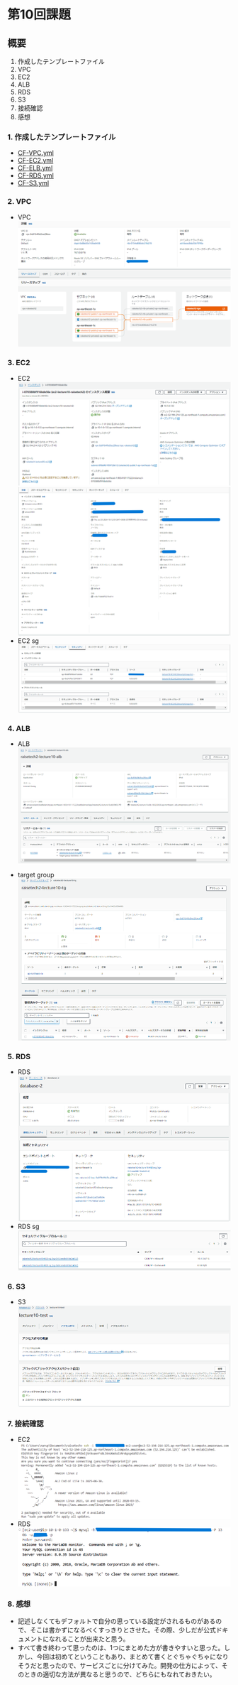# 第10回課題
## 概要
1. 作成したテンプレートファイル
2. VPC
3. EC2
4. ALB
5. RDS
6. S3
7. 接続確認
8. 感想

### 1. 作成したテンプレートファイル
- [CF-VPC.yml](CF-lecture10/CF-VPC.yml)
- [CF-EC2.yml](CF-lecture10/CF-EC2.yml)
- [CF-ELB.yml](CF-lecture10/CF-ELB.yml)
- [CF-RDS.yml](CF-lecture10/CF-RDS.yml)
- [CF-S3.yml](CF-lecture10/CF-S3.yml)
  
### 2. VPC
- VPC  
![VPC](images/lecture10-1.png)
  
### 3. EC2
- EC2  
![EC2](images/lecture10-2.png)
![EC2(2)](images/lecture10-2(2).png)
- EC2 sg
![EC2 sg](images/lecture10-2(3).png)
  
### 4. ALB
- ALB  
![ALB](images/lecture10-3.png)

- target group  
![target group](images/lecture10-4.png)
  
### 5. RDS
- RDS  
![RDS](images/lecture10-5.png)
- RDS sg
![RDS sg](images/lecture10-5(2).png)
  
### 6. S3
- S3  
![S3](images/lecture10-6.png)
  
### 7. 接続確認
- EC2  
![接続確認　EC2](images/lecture10-7.png)
- RDS  
![接続確認　RDS](images/lecture10-8.png)
  
### 8. 感想
- 記述しなくてもデフォルトで自分の思っている設定がされるものがあるので、そこは書かずになるべくすっきりとさせた。その際、少しだが公式ドキュメントになれることが出来たと思う。
- すべて書き終わって思ったのは、1つにまとめた方が書きやすいと思った。しかし、今回は初めてということもあり、まとめて書くとぐちゃぐちゃになりそうだと思ったので、サービスごとに分けてみた。開発の仕方によって、そのときの適切な方法が異なると思うので、どちらにもなれておきたい。